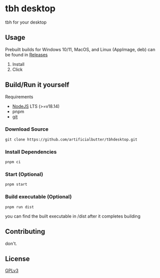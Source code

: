 # tbh desktop

tbh for your desktop

## Usage

Prebuilt builds for Windows 10/11, MacOS, and Linux (AppImage, deb) can be found in [Releases](https://github.com/artificialbutter/tbhdesktop/releases)

1. Install
2. Click


## Build/Run it yourself
Requirements
- [NodeJS](https://nodejs.org) LTS (>=v18.14)
- pnpm 
- [git](https://git-scm.com/)

### Download Source
`` git clone https://github.com/artificialbutter/tbhdesktop.git ``

### Install Dependencies
`` pnpm ci ``

### Start (Optional)
`` pnpm start ``

### Build executable (Optional)
`` pnpm run dist ``

you can find the built executable in /dist after it completes building

## Contributing

don't. 

## License

[GPLv3](https://choosealicense.com/licenses/gpl-3.0/)
